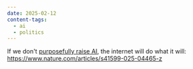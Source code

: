 ```yaml
---
date: 2025-02-12
content-tags:
  - ai
  - politics
---
```


If we don't [purposefully raise AI](/2024/05/26/artificial-conscience.html), the internet will do what it will: https://www.nature.com/articles/s41599-025-04465-z

